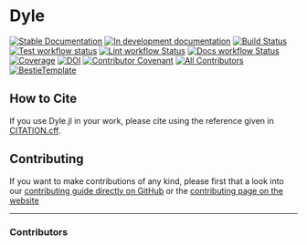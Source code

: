 # Dyle

[![Stable Documentation](https://img.shields.io/badge/docs-stable-blue.svg)](https://SofianeTanji.github.io/Dyle.jl/stable)
[![In development documentation](https://img.shields.io/badge/docs-dev-blue.svg)](https://SofianeTanji.github.io/Dyle.jl/dev)
[![Build Status](https://github.com/SofianeTanji/Dyle.jl/workflows/Test/badge.svg)](https://github.com/SofianeTanji/Dyle.jl/actions)
[![Test workflow status](https://github.com/SofianeTanji/Dyle.jl/actions/workflows/Test.yml/badge.svg?branch=main)](https://github.com/SofianeTanji/Dyle.jl/actions/workflows/Test.yml?query=branch%3Amain)
[![Lint workflow Status](https://github.com/SofianeTanji/Dyle.jl/actions/workflows/Lint.yml/badge.svg?branch=main)](https://github.com/SofianeTanji/Dyle.jl/actions/workflows/Lint.yml?query=branch%3Amain)
[![Docs workflow Status](https://github.com/SofianeTanji/Dyle.jl/actions/workflows/Docs.yml/badge.svg?branch=main)](https://github.com/SofianeTanji/Dyle.jl/actions/workflows/Docs.yml?query=branch%3Amain)
[![Coverage](https://codecov.io/gh/SofianeTanji/Dyle.jl/branch/main/graph/badge.svg)](https://codecov.io/gh/SofianeTanji/Dyle.jl)
[![DOI](https://zenodo.org/badge/DOI/FIXME)](https://doi.org/FIXME)
[![Contributor Covenant](https://img.shields.io/badge/Contributor%20Covenant-2.1-4baaaa.svg)](CODE_OF_CONDUCT.md)
[![All Contributors](https://img.shields.io/github/all-contributors/SofianeTanji/Dyle.jl?labelColor=5e1ec7&color=c0ffee&style=flat-square)](#contributors)
[![BestieTemplate](https://img.shields.io/endpoint?url=https://raw.githubusercontent.com/JuliaBesties/BestieTemplate.jl/main/docs/src/assets/badge.json)](https://github.com/JuliaBesties/BestieTemplate.jl)

## How to Cite

If you use Dyle.jl in your work, please cite using the reference given in [CITATION.cff](https://github.com/SofianeTanji/Dyle.jl/blob/main/CITATION.cff).

## Contributing

If you want to make contributions of any kind, please first that a look into our [contributing guide directly on GitHub](docs/src/90-contributing.md) or the [contributing page on the website](https://SofianeTanji.github.io/Dyle.jl/dev/90-contributing/)

---

### Contributors

<!-- ALL-CONTRIBUTORS-LIST:START - Do not remove or modify this section -->
<!-- prettier-ignore-start -->
<!-- markdownlint-disable -->

<!-- markdownlint-restore -->
<!-- prettier-ignore-end -->

<!-- ALL-CONTRIBUTORS-LIST:END -->
